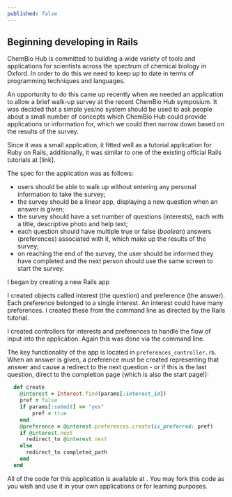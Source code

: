 ```yaml
---
published: false
---
```


## Beginning developing in Rails

ChemBio Hub is committed to building a wide variety of tools and applications for scientists across the spectrum of chemical biology in Oxford. In order to do this we need to keep up to date in terms of programming techniques and languages.

An opportunity to do this came up recently when we needed an application to allow a brief walk-up survey at the recent ChemBio Hub symposium. It was decided that a simple yes/no system should be used to ask people about a small number of concepts which ChemBio Hub could provide applications or information for, which we could then narrow down based on the results of the survey.

Since it was a small application, it fitted well as a tutorial application for Ruby on Rails, additionally, it was similar to one of the existing official Rails tutorials at [link].

The spec for the application was as follows:
- users should be able to walk up without entering any personal information to take the survey;
- the survey should be a linear app, displaying a new question when an answer is given;
- the survey should have a set number of questions (interests), each with a title, descriptive photo and help text;
- each question should have multiple true or false (_boolean_) answers (preferences) associated with it, which make up the results of the survey;
- on reaching the end of the survey, the user should be informed they have completed and the next person should use the same screen to start the survey.

I began by creating a new Rails app 

I created objects called interest (the question) and preference (the answer). Each preference belonged to a single interest. An interest could have many preferences. I created these from the command line as directed by the Rails tutorial.

I created controllers for interests and preferences to handle the flow of input into the application. Again this was done via the command line.

The key functionality of the app is located in `preferences_controller.rb`. When an answer is given, a preference must be created representing that answer and cause a redirect to the next question - or if this is the last question, direct to the completion page (which is also the start page!):

```ruby
  def create
    @interest = Interest.find(params[:interest_id])
    pref = false
    if params[:submit] == "yes"
    	pref = true
    end
    @preference = @interest.preferences.create(is_preferred: pref)
    if @interest.next
      redirect_to @interest.next
    else
      redirect_to completed_path
    end
  end
```

All of the code for this application is available at <a href="https://github.com/thesgc/chembiohub-qanda" onclick="return !window.open(this.href);"></a>. You may fork this code as you wish and use it in your own applications or for learning purposes.